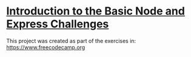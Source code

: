 # [Introduction to the Basic Node and Express Challenges](https://www.freecodecamp.org/learn/apis-and-microservices/basic-node-and-express/)


This project was created as part of the exercises in: https://www.freecodecamp.org